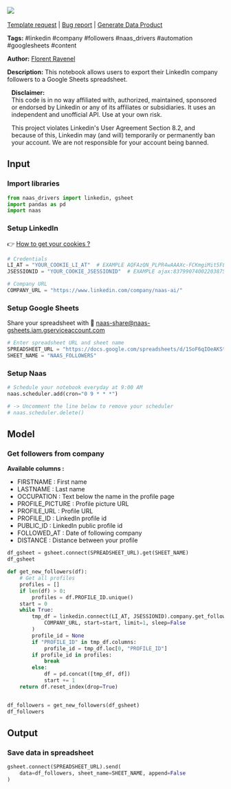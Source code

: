 <a href="https://app.naas.ai/user-redirect/naas/downloader?url=https://raw.githubusercontent.com/jupyter-naas/awesome-notebooks/master/LinkedIn/LinkedIn_Send_company_followers_to_Google_Sheets.ipynb" target="_parent"><img src="https://naasai-public.s3.eu-west-3.amazonaws.com/open_in_naas.svg"/></a><br><br><a href="https://github.com/jupyter-naas/awesome-notebooks/issues/new?assignees=&labels=&template=template-request.md&title=Tool+-+Action+of+the+notebook+">Template request</a> | <a href="https://github.com/jupyter-naas/awesome-notebooks/issues/new?assignees=&labels=bug&template=bug_report.md&title=LinkedIn+-+Send+company+followers+to+Google+Sheets:+Error+short+description">Bug report</a> | <a href="https://app.naas.ai/user-redirect/naas/downloader?url=https://raw.githubusercontent.com/jupyter-naas/awesome-notebooks/master/Naas/Naas_Start_data_product.ipynb" target="_parent">Generate Data Product</a>

**Tags:** #linkedin #company #followers #naas_drivers #automation #googlesheets #content

**Author:** [Florent Ravenel](https://www.linkedin.com/in/florent-ravenel/)

**Description:** This notebook allows users to export their LinkedIn company followers to a Google Sheets spreadsheet.


<div class="alert alert-info" role="info" style="margin: 10px">
<b>Disclaimer:</b><br>
This code is in no way affiliated with, authorized, maintained, sponsored or endorsed by Linkedin or any of its affiliates or subsidiaries. It uses an independent and unofficial API. Use at your own risk.

This project violates Linkedin's User Agreement Section 8.2, and because of this, Linkedin may (and will) temporarily or permanently ban your account. We are not responsible for your account being banned.
<br>
</div>

## Input

### Import libraries


```python
from naas_drivers import linkedin, gsheet
import pandas as pd
import naas
```

### Setup LinkedIn
👉 <a href='https://www.notion.so/LinkedIn-driver-Get-your-cookies-d20a8e7e508e42af8a5b52e33f3dba75'>How to get your cookies ?</a>


```python
# Credentials
LI_AT = "YOUR_COOKIE_LI_AT"  # EXAMPLE AQFAzQN_PLPR4wAAAXc-FCKmgiMit5FLdY1af3-2
JSESSIONID = "YOUR_COOKIE_JSESSIONID"  # EXAMPLE ajax:8379907400220387585

# Company URL
COMPANY_URL = "https://www.linkedin.com/company/naas-ai/"
```

### Setup Google Sheets
Share your spreadsheet with 🔗 naas-share@naas-gsheets.iam.gserviceaccount.com 


```python
# Enter spreadsheet URL and sheet name
SPREADSHEET_URL = "https://docs.google.com/spreadsheets/d/1SoF6qIOeAKStOIx9FrMhcElN7XuiKiqPutZy823BgsY/edit#gid=0"
SHEET_NAME = "NAAS_FOLLOWERS"
```

### Setup Naas


```python
# Schedule your notebook everyday at 9:00 AM
naas.scheduler.add(cron="0 9 * * *")

# -> Uncomment the line below to remove your scheduler
# naas.scheduler.delete()
```

## Model

### Get followers from company
**Available columns :**
- FIRSTNAME : First name
- LASTNAME : Last name
- OCCUPATION : Text below the name in the profile page
- PROFILE_PICTURE : Profile picture URL
- PROFILE_URL : Profile URL
- PROFILE_ID : LinkedIn profile id
- PUBLIC_ID : LinkedIn public profile id
- FOLLOWED_AT : Date of following company
- DISTANCE : Distance between your profile


```python
df_gsheet = gsheet.connect(SPREADSHEET_URL).get(SHEET_NAME)
df_gsheet
```


```python
def get_new_followers(df):
    # Get all profiles
    profiles = []
    if len(df) > 0:
        profiles = df.PROFILE_ID.unique()
    start = 0
    while True:
        tmp_df = linkedin.connect(LI_AT, JSESSIONID).company.get_followers(
            COMPANY_URL, start=start, limit=1, sleep=False
        )
        profile_id = None
        if "PROFILE_ID" in tmp_df.columns:
            profile_id = tmp_df.loc[0, "PROFILE_ID"]
        if profile_id in profiles:
            break
        else:
            df = pd.concat([tmp_df, df])
            start += 1
    return df.reset_index(drop=True)


df_followers = get_new_followers(df_gsheet)
df_followers
```

## Output

### Save data in spreadsheet


```python
gsheet.connect(SPREADSHEET_URL).send(
    data=df_followers, sheet_name=SHEET_NAME, append=False
)
```


```python

```
